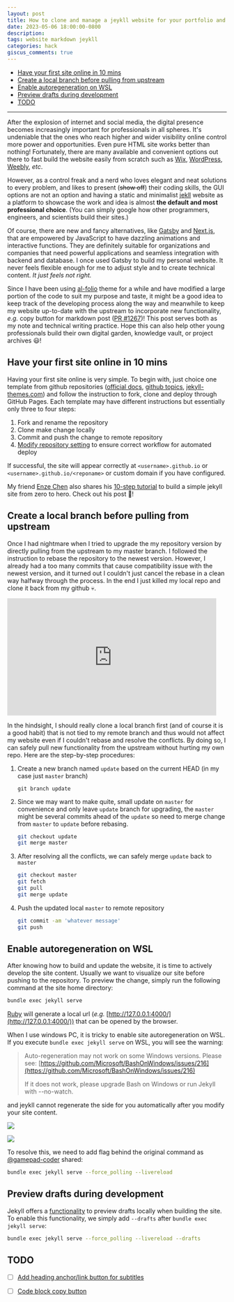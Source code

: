 ```yaml
---
layout: post
title: How to clone and manage a jeykll website for your portfolio and blog
date: 2023-05-06 18:00:00-0800
description: 
tags: website markdown jeykll
categories: hack
giscus_comments: true
---
```


- [Have your first site online in 10 mins](#have-your-first-site-online-in-10-mins)
- [Create a local branch before pulling from upstream](#create-a-local-branch-before-pulling-from-upstream)
- [Enable autoregeneration on WSL](#enable-autoregeneration-on-wsl)
- [Preview drafts during development](#preview-drafts-during-development)
- [TODO](#todo)

---

After the explosion of internet and social media, the digital presence becomes increasingly important for professionals in all spheres. It's undeniable that the ones who reach higher and wider visibility online control more power and opportunities. Even pure HTML site works better than nothing! Fortunately, there are many available and convenient options out there to fast build the website easily from scratch such as [Wix](https://www.wix.com/), [WordPress](https://wordpress.com/), [Weebly](https://www.weebly.com/), *etc*. 

However, as a control freak and a nerd who loves elegant and neat solutions to every problem, and likes to present (~~show off~~) their coding skills, the GUI options are not an option and having a static and minimalist [jekll](https://jekyllrb.com/) website as a platform to showcase the work and idea is almost **the default and most professional choice**. (You can simply google how other programmers, engineers, and scientists build their sites.)

Of course, there are new and fancy alternatives, like [Gatsby](https://www.gatsbyjs.com/) and [Next.js](https://nextjs.org/), that are empowered by JavaScript to have dazzling animations and interactive functions. They are definitely suitable for organizations and companies that need powerful applications and seamless integration with backend and database. I once used Gatsby to build my personal website. It never feels flexible enough for me to adjust style and to create technical content. *It just feels not right.* 

Since I have been using [al-folio](https://github.com/alshedivat/al-folio) theme for a while and have modified a large portion of the code to suit my purpose and taste, it might be a good idea to keep track of the developing process along the way and meanwhile to keep my website up-to-date with the upstream to incorporate new functionality, _e.g._ copy button for markdown post ([PR #1267](https://github.com/alshedivat/al-folio/pull/1267))! This post serves both as my note and technical writing practice. Hope this can also help other young professionals build their own digital garden, knowledge vault, or project archives 😃!

## Have your first site online in 10 mins

Having your first site online is very simple. To begin with, just choice one template from github repositories ([official docs](https://jekyllrb.com/docs/themes/), [github topics](https://github.com/topics/jekyll-theme), [jekyll-themes.com](https://jekyll-themes.com/)) and follow the instruction to fork, clone and deploy through GitHub Pages. Each template may have different instructions but essentially only three to four steps:

1. Fork and rename the repository
2. Clone make change locally
3. Commit and push the change to remote repository
4. [Modify repository setting](https://docs.github.com/en/pages/getting-started-with-github-pages/configuring-a-publishing-source-for-your-github-pages-site) to ensure correct workflow for automated deploy

If successful, the site will appear correctly at `<username>.github.io` or `<username>.github.io/<reponame>` or custom domain if you have configured. 

My friend [Enze Chen](https://enze-chen.github.io/) also shares his [10-step tutorial](https://enze-chen.github.io/website) to build a simple jekyll site from zero to hero. Check out his post 🙌!

## Create a local branch before pulling from upstream

Once I had nightmare when I tried to upgrade the my repository version by directly pulling from the upstream to my master branch. I followed the instruction to rebase the repository to the newest version. However, I already had a too many commits that cause compatibility issue with the newest version, and it turned out I couldn't just cancel the rebase in a clean way halfway through the process. In the end I just killed my local repo and clone it back from my github 💀.

<iframe src="https://giphy.com/embed/qU6cIACupr1l4AI9OV" width="480" height="269" frameBorder="0" class="giphy-embed" allowFullScreen></iframe>

In the hindsight, I should really clone a local branch first (and of course it is a good habit) that is not tied to my remote branch and thus would not affect my website even if I couldn't rebase and resolve the conflicts. By doing so, I can safely pull new functionality from the upstream without hurting my own repo. Here are the step-by-step procedures:

1. Create a new branch named `update` based on the current HEAD (in my case just `master` branch) 
    
    ```shell
    git branch update
    ```

2. Since we may want to make quite, small update on `master` for convenience and only leave `update` branch for upgrading, the `master` might be several commits ahead of the `update` so need to merge change from `master` to `update` before rebasing. 

    ```bash
    git checkout update
    git merge master
    ```

3. After resolving all the conflicts, we can safely merge `update` back to `master`

    ```bash
    git checkout master
    git fetch 
    git pull
    git merge update
    ```

4. Push the updated local `master` to remote repository

    ```bash
    git commit -am 'whatever message'
    git push
    ```

## Enable autoregeneration on WSL 

After knowing how to build and update the website, it is time to actively develop the site content. Usually we want to visualize our site before pushing to the repository. To preview the change, simply run the following command at the site home directory: 

```bash
bundle exec jekyll serve
```

[Ruby](https://www.ruby-lang.org/en/) will generate a local url (*e.g.* [http://127.0.0.1:4000/](http://127.0.0.1:4000/)) that can be opened by the browser. 

When I use windows PC, it is tricky to enable site autoregeneration on WSL. If you execute `bundle exec jekyll serve` on WSL, you will see the warning: 

> Auto-regeneration may not work on some Windows versions. Please see: [https://github.com/Microsoft/BashOnWindows/issues/216](https://github.com/Microsoft/BashOnWindows/issues/216)
> 
> If it does not work, please upgrade Bash on Windows or run Jekyll with --no-watch.

and jeykll cannot regenerate the side for you automatically after you modify your site content. 

![](../../../assets/post/2023-05-06-18-37-32.png)

![](../../../assets/post/2023-05-06-18-55-14.png)

To resolve this, we need to add flag behind the original command as [@gamepad-coder](https://github.com/microsoft/WSL/issues/216#issuecomment-756424551) shared: 

```bash
bundle exec jekyll serve --force_polling --livereload
```

## Preview drafts during development

Jekyll offers a [functionality](https://jekyllrb.com/docs/posts/#drafts) to preview drafts locally when building the site. To enable this functionality, we simply add `--drafts` after `bundle exec jekyll serve`: 

```bash
bundle exec jekyll serve --force_polling --livereload --drafts
```

## TODO

- [ ] [Add heading anchor/link button for subtitles](https://blog.briandrupieski.com/generate-anchors-in-jekyll-blog-post)
- [ ] [Code block copy button]()


